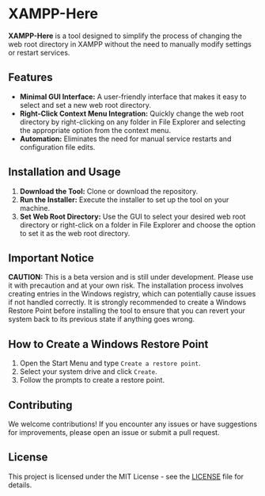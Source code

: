 # XAMPP-Here

**XAMPP-Here** is a tool designed to simplify the process of changing the web root directory in XAMPP without the need to manually modify settings or restart services. 

## Features

- **Minimal GUI Interface:** A user-friendly interface that makes it easy to select and set a new web root directory.
- **Right-Click Context Menu Integration:** Quickly change the web root directory by right-clicking on any folder in File Explorer and selecting the appropriate option from the context menu.
- **Automation:** Eliminates the need for manual service restarts and configuration file edits.

## Installation and Usage

1. **Download the Tool:** Clone or download the repository.
2. **Run the Installer:** Execute the installer to set up the tool on your machine.
3. **Set Web Root Directory:** Use the GUI to select your desired web root directory or right-click on a folder in File Explorer and choose the option to set it as the web root directory.

## Important Notice

**CAUTION:** This is a beta version and is still under development. Please use it with precaution and at your own risk. The installation process involves creating entries in the Windows registry, which can potentially cause issues if not handled correctly. It is strongly recommended to create a Windows Restore Point before installing the tool to ensure that you can revert your system back to its previous state if anything goes wrong.

## How to Create a Windows Restore Point

1. Open the Start Menu and type `Create a restore point`.
2. Select your system drive and click `Create`.
3. Follow the prompts to create a restore point.

## Contributing

We welcome contributions! If you encounter any issues or have suggestions for improvements, please open an issue or submit a pull request.

## License

This project is licensed under the MIT License - see the [LICENSE](LICENSE) file for details.

